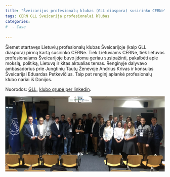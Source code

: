 ```yaml
---
title: "Šveicarijos profesionalų klubas (GLL diaspora) susirinko CERNe"
tags: CERN GLL Šveicarija profesionalai klubas
categories:
#  - Case

---
```


Šiemet startavęs Lietuvių profesionalų klubas Šveicarijoje (kaip GLL diaspora)
pirmą kartą susirinko CERNe. Tiek Lietuviams CERNe, tiek lietuvos profesionalams
Šveicarijoje buvo įdomu geriau susipažinti, pakalbėti apie mokslą, politiką,
Lietuvą ir kitas aktualias temas. Renginyje dalyvavo ambasadorius prie Jungtinių
Tautų Ženevoje Andrius Krivas ir konsulas Šveicarijai Eduardas Petkevičius. Taip
pat renginį aplankė profesionalų klubo nariai iš Danijos.

Nuorodos: [GLL](http://lithuanianleaders.org/),
[klubo grupė per linkedin](https://www.linkedin.com/groups/13607372/).


![DG&DG](/assets/images/2018/2018-11-16_GLL_CH_crop.webp
"Šveicarijos profesionalų klubas (GLL diaspora) susirinko CERNe")
